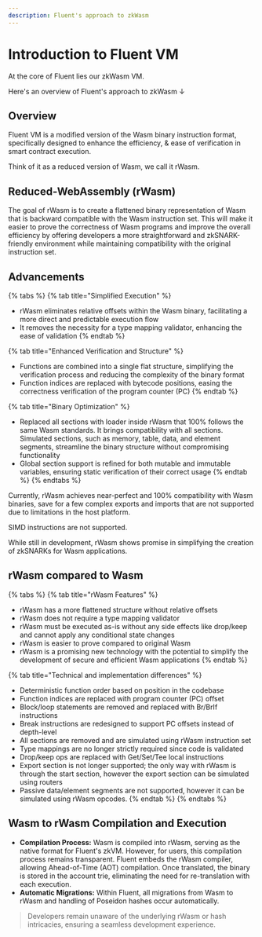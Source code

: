 ```yaml
---
description: Fluent's approach to zkWasm
---
```


# Introduction to Fluent VM

At the core of Fluent lies our zkWasm VM.&#x20;

Here's an overview of Fluent's approach to zkWasm ↓

## **Overview**

Fluent VM is a modified version of the Wasm binary instruction format, specifically designed to enhance the efficiency, & ease of verification in smart contract execution.

Think of it as a reduced version of Wasm, we call it rWasm.

## Reduced-WebAssembly (rWasm)

The goal of rWasm is to create a flattened binary representation of Wasm that is backward compatible with the Wasm instruction set. This will make it easier to prove the correctness of Wasm programs and improve the overall efficiency by offering developers a more straightforward and zkSNARK-friendly environment while maintaining compatibility with the original instruction set.

## Advancements

{% tabs %}
{% tab title="Simplified Execution" %}
* rWasm eliminates relative offsets within the Wasm binary, facilitating a more direct and predictable execution flow
* It removes the necessity for a type mapping validator, enhancing the ease of validation
{% endtab %}

{% tab title="Enhanced Verification and Structure" %}
* Functions are combined into a single flat structure, simplifying the verification process and reducing the complexity of the binary format
* Function indices are replaced with bytecode positions, easing the correctness verification of the program counter (PC)
{% endtab %}

{% tab title="Binary Optimization" %}
* Replaced all sections with loader inside rWasm that 100% follows the same Wasm standards. It brings compatibility with all sections. Simulated sections, such as memory, table, data, and element segments, streamline the binary structure without compromising functionality
* Global section support is refined for both mutable and immutable variables, ensuring static verification of their correct usage
{% endtab %}
{% endtabs %}

Currently, rWasm achieves near-perfect and 100% compatibility with Wasm binaries, save for a few complex exports and imports that are not supported due to limitations in the host platform.

SIMD instructions are not supported.

While still in development, rWasm shows promise in simplifying the creation of zkSNARKs for Wasm applications.

## rWasm compared to Wasm

{% tabs %}
{% tab title="rWasm Features" %}
* rWasm has a more flattened structure without relative offsets
* rWasm does not require a type mapping validator
* rWasm must be executed as-is without any side effects like drop/keep and cannot apply any conditional state changes
* rWasm is easier to prove compared to original Wasm
* rWasm is a promising new technology with the potential to simplify the development of secure and efficient Wasm applications
{% endtab %}

{% tab title="Technical and implementation differences" %}
* Deterministic function order based on position in the codebase
* Function indices are replaced with program counter (PC) offset
* Block/loop statements are removed and replaced with Br/BrIf instructions
* Break instructions are redesigned to support PC offsets instead of depth-level
* All sections are removed and are simulated using rWasm instruction set
* Type mappings are no longer strictly required since code is validated
* Drop/keep ops are replaced with Get/Set/Tee local instructions
* Export section is not longer supported; the only way with rWasm is through the start section, however the export section can be simulated using routers
* Passive data/element segments are not supported, however it can be simulated using rWasm opcodes.
{% endtab %}
{% endtabs %}

## Wasm to rWasm Compilation and Execution

* **Compilation Process:** Wasm is compiled into rWasm, serving as the native format for Fluent's zkVM. However, for users, this compilation process remains transparent. Fluent embeds the rWasm compiler, allowing Ahead-of-Time (AOT) compilation. Once translated, the binary is stored in the account trie, eliminating the need for re-translation with each execution.
* **Automatic Migrations:** Within Fluent, all migrations from Wasm to rWasm and handling of Poseidon hashes occur automatically.&#x20;

> Developers remain unaware of the underlying rWasm or hash intricacies, ensuring a seamless development experience.
